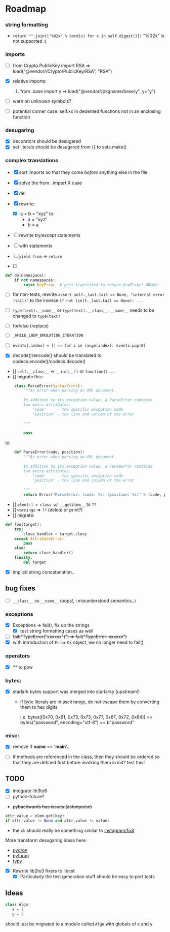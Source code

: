  # Roadmap

### string formatting

- `return "".join(["%02x" % bord(x) for x in self.digest()])` "%02x" is not supported :(

### imports     

- [ ] from Crypto.PublicKey import RSA => load("@vendor//Crypto/PublicKey/RSA", "RSA")
- [x] relative imports: 
  1. from .base import y => load("@vendor//pkgname/base/y", y="y")  

- [ ] warn on unknown symbols?
- [ ] potential corner case: self.xx in dedented functions not in an enclosing function

### desugaring

- [x] decorators should be desugared
- [x] set literals should be desugared from {} to sets.make()

### complex translations

- [x] sort imports so that they come *before* anything else in the file 
- [x] solve the from . import X case
- [x] del
- [x] rewrite:
    - [x] a = b = "xyz" to:
        - a = "xyz"
        - b = a  
- [ ] rewrite try/except statements
- [ ] with statements
- [ ] `yield from` => `return`  

- [ ] 
```python
def do(namespace): 
    if not namespaces:
        raise KeyError  # gets translated to return KeyError! WRONG!
```

- [ ] for non-tests, rewrite `assert self._last.tail == None, "internal error (tail)"` to
      the inverse `if not (self._last.tail == None): ...`

- [ ] `type(text).__name__` or `type(text).__class__.__name__` needs to be changed to `type(text)`
- [ ] for/else (replace)
- [ ] `_WHILE_LOOP_EMULATION_ITERATION`
- [ ] `events[:index] = []` == `for i in range(index): events.pop(0)` 

    
- [x] decode()/encode() should be translated to codecs.encode()/codecs.decode()
- [] `self.__class__` => `__init__()` or `function()...`
- [] migrate this:
```python
    class ParseError(SyntaxError):
        """An error when parsing an XML document.
    
        In addition to its exception value, a ParseError contains
        two extra attributes:
            'code'     - the specific exception code
            'position' - the line and column of the error
    
        """
    
        pass
``` 
  to:

```python
    def ParseError(code, position):
        """An error when parsing an XML document.
    
        In addition to its exception value, a ParseError contains
        two extra attributes:
            'code'     - the specific exception code
            'position' - the line and column of the error
    
        """
        return Error("ParseError: (code: %s) (position: %s)" % (code, position))
```
- [] `elem[:] = class w/ __getitem__` to `??`
- [] `warnings` => `??` (delete or print?)
- [] migrate:

```python
def foo(target):
    try:
        close_handler = target.close
    except AttributeError:
        pass
    else:
        return close_handler()
    finally:
        del target
```

- [x] implicit string concatanation..

## bug fixes

- [ ] `__class__` vs `__name__` (oops!, i misunderstood semantics..)

### exceptions

- [x] Exceptions => fail(), fix up the strings
  - [x] test string formatting cases as well
    
- [ ] ~~fail("TypeError(\"xxxxxx\")") => fail("TypeError: xxxxxx")~~
- [x] with introduction of `Error` `Ok` object, we no longer need to fail()

### operators

- [x] ** to pow

### bytes:
  
- [x] starlark bytes support was merged into starlarky (upstream!) 
  
    - if byte literals are in ascii range, do not escape them by converting them to 
      hex digits 
      
      i.e. bytes([0x70, 0x61, 0x73, 0x73, 0x77, 0x6F, 0x72, 0x64]) == bytes("password", encoding="utf-8") == b"password"

### misc:

- [x] remove if __name__ == '__main__'..

- [ ] if methods are referenced in the class, then they should be ordered so that 
   they are defined first before invoking them in init? test this!
   

## TODO

- [x] integrate lib3to6
- [ ] python-future?
- ~~pybackwards has issues (astunparse)~~

```python
attr_value = elem.get(key)
if attr_value != None and attr_value != value:
```
- the cli should really be something similar to [instagram/fixit](https://github.com/instagram/fixit)

More transform desugaring ideas here:
- [pydron](https://github.com/pydron/pydron/tree/master/pydron/translation/dedecorator.py)
- [pythran](https://github.com/serge-sans-paille/pythran/tree/master/pythran/transformations)
- [typy](https://github.com/Procrat/typy/blob/master/typy/insuline.py)
  
- [x] Rewrite lib2to3 fixers to libcst
  - [x] Particularly the test generation stuff should be easy to port tests

## Ideas

```python
class Algo:
   x = 1
   y = 2
```

should just be migrated to a module called `Algo` with globals of x and y

